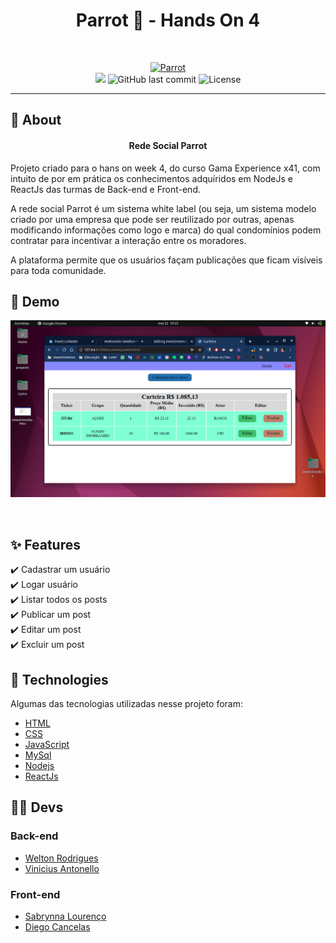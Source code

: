 <div align="center" id="top"> 
  <h1>Parrot 🦜️ - Hands On 4</h1>

&#xa0;


</div>
<p align="center">

  <a href="https://github.com/ViniciusAntonello/parrot/">
    <img alt="Parrot" src="https://img.shields.io/badge/-Github-5659EB?style=for-the-badge&logo=Github&logoColor=white&link=" />
  </a>
 
  </br>
  
  
  <img src="https://img.shields.io/badge/Parrot🦜️-5965e0?style=for-the-badge&labelColor=5965e0">
  
  <img alt="GitHub last commit" src="https://img.shields.io/github/last-commit/ViniciusAntonello/parrot?style=for-the-badge&label=last%20commit:&labelColor=5965e0&color=5965e0">

  <img alt="License" src="https://img.shields.io/badge/license-MIT-5965e0?style=for-the-badge&labelColor=5965e0&color=5965e0">
  <br />

</p>

<hr>




## :dart: About

<h4 align="center">Rede Social Parrot</h4>
<p>Projeto criado para o hans on week 4, do curso Gama Experience x41, com intuito de por em prática os conhecimentos adquíridos em NodeJs e ReactJs das turmas de Back-end e Front-end.
 </p>

  <p>
    A rede social Parrot é um sistema white label (ou seja, um sistema modelo criado por
uma empresa que pode ser reutilizado por outras, apenas modificando informações
como logo e marca) do qual condomínios podem contratar para incentivar a interação
    entre os moradores.
  </p>
  <p>
A plataforma permite que os usuários façam publicações que ficam visíveis para toda
comunidade.
  </p>
  
  ## :link: Demo

![Demo](https://github.com/WeltonDev/investimentos/blob/main/demo.png)

<br>

## :sparkles: Features
  
:heavy_check_mark: Cadastrar um usuário\
:heavy_check_mark: Logar usuário\
:heavy_check_mark: Listar todos os posts\
:heavy_check_mark: Publicar um post\
:heavy_check_mark: Editar um post\
:heavy_check_mark: Excluir um post


## :rocket: Technologies

Algumas das tecnologias utilizadas nesse projeto foram:

- [HTML](https://developer.mozilla.org/pt-BR/docs/Web/HTML)
- [CSS](https://developer.mozilla.org/pt-BR/docs/Web/CSS/)
- [JavaScript](https://developer.mozilla.org/pt-BR/docs/Web/JavaScript/)
- [MySql](https://developer.mozilla.org/pt-BR/docs/Web/mysql/)
- [Nodejs](https://developer.mozilla.org/pt-BR/docs/Web/nodejs/)
- [ReactJs](https://developer.mozilla.org/pt-BR/docs/Web/Reactjs/)

## 👨‍💻 Devs
### Back-end
- [Welton Rodrigues](https://github.com/WeltonDev)
- [Vinicius Antonello](https://github.com/ViniciusAntonello)

### Front-end 
- [Sabrynna Lourenço](https://github.com/sabrynnall)
- [Diego Cancelas](https://github.com/diegocancellas)
